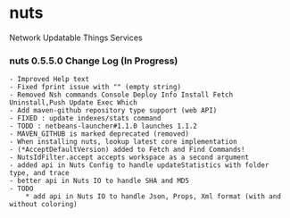 # nuts
Network Updatable Things Services

### nuts 0.5.5.0 Change Log (In Progress)
    - Improved Help text
    - Fixed fprint issue with "" (empty string)
    - Removed Nsh commands Console Deploy Info Install Fetch Uninstall,Push Update Exec Which
    - Add maven-github repository type support (web API)
    - FIXED : update indexes/stats command
    - TODD : netbeans-launcher#1.1.0 launches 1.1.2
    - MAVEN_GITHUB is marked deprecated (removed)
    - When installing nuts, lookup latest core implementation
    - (*AcceptDefaultVersion) added to Fetch and Find Commands!
    - NutsIdFilter.accept accepts workspace as a second argument
    - added api in Nuts Config to handle updateStatistics with folder type, and trace
    - better api in Nuts IO to handle SHA and MD5
    - TODO
        * add api in Nuts IO to handle Json, Props, Xml format (with and without coloring)

